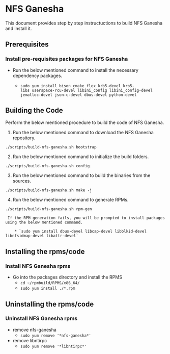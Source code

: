 # NFS Ganesha

This document provides step by step instructuctions to build NFS Ganesha and install it.

## Prerequisites

  ### Install pre-requisites packages for NFS Ganesha
  
  * Run the below mentioned command to install the necessary dependency packages.
  
    * `sudo yum install bison cmake flex krb5-devel krb5-libs userspace-rcu-devel libini_config libini_config-devel jemalloc-devel json-c-devel dbus-devel python-devel`
    
## Building the Code
  
  Perform the below mentioned procedure to build the code of NFS Ganesha.
  
  1. Run the below mentioned command to download the NFS Ganesha repository.
  
    ./scripts/build-nfs-ganesha.sh bootstrap
    
  2. Run the below mentioned command to initialize the build folders.
  
    ./scripts/build-nfs-ganesha.sh config
    
  3. Run the below mentioned command to build the binaries from the sources.
  
    ./scripts/build-nfs-ganesha.sh make -j
    
  4. Run the below mentioned command to generate RPMs.
  
    ./scripts/build-nfs-ganesha.sh rpm-gen
    
     If the RPM generation fails, you will be prompted to install packages using the below mentioned command.
     
        * `sudo yum install dbus-devel libcap-devel libblkid-devel libnfsidmap-devel libattr-devel`

## Installing the rpms/code
  
  ### Install NFS Ganesha rpms
  * Go into the packages directory and install the RPMS
    * `cd ~/rpmbuild/RPMS/x86_64/`
    * `sudo yum install ./*.rpm`

## Uninstalling the rpms/code
  
  ### Uninstall NFS Ganesha rpms
  * remove nfs-ganesha
    * `sudo yum remove '*nfs-ganesha*'`
  * remove libntirpc
    * `sudo yum remove '*libntirpc*'`
